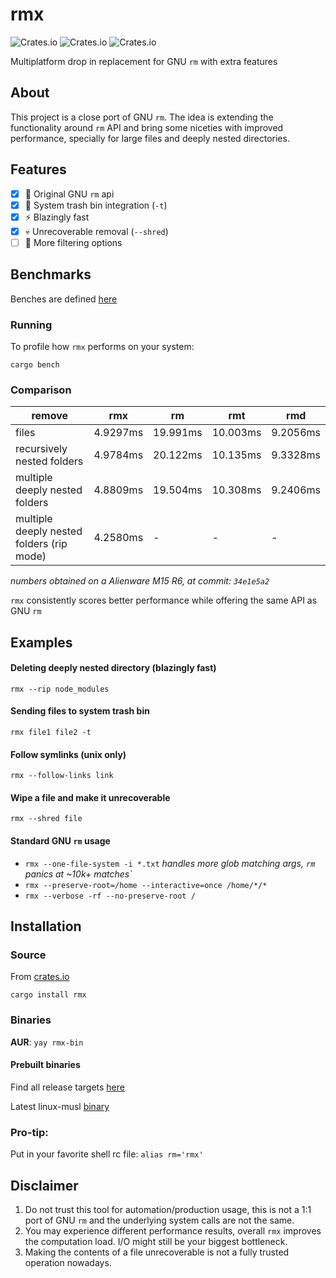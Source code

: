 # rmx

![Crates.io](https://img.shields.io/crates/d/rmx) ![Crates.io](https://img.shields.io/crates/l/rmx) ![Crates.io](https://img.shields.io/crates/v/rmx)

Multiplatform drop in replacement for GNU `rm` with extra features

## About

This project is a close port of GNU `rm`. The idea is extending the functionality around `rm` API and bring some niceties with improved performance, specially for large files and deeply nested directories.

## Features
- [x] :penguin: Original GNU `rm` api
- [x] :paperclip: System trash bin integration (`-t`)
- [x] :zap: Blazingly fast
- [x] :skull: Unrecoverable removal (`--shred`)
- [ ] :mag_right: More filtering options

## Benchmarks

Benches are defined [here](https://github.com/demfabris/rmx/blob/master/benches/cli.rs)

### Running

To profile how `rmx` performs on your system:

`cargo bench`

### Comparison

| remove                                    |   rmx  |  rm    |  rmt   |  rmd   |
|-------------------------------------------|--------|--------|--------|--------|
| files                                     |4.9297ms|19.991ms|10.003ms|9.2056ms|
| recursively nested folders                |4.9784ms|20.122ms|10.135ms|9.3328ms|
| multiple deeply nested folders            |4.8809ms|19.504ms|10.308ms|9.2406ms|
| multiple deeply nested folders (rip mode) |4.2580ms| -      | -      | -      |

_numbers obtained on a Alienware M15 R6, at commit: `34e1e5a2`_

`rmx` consistently scores better performance while offering the same API as GNU `rm`

## Examples

#### Deleting deeply nested directory (blazingly fast)

`rmx --rip node_modules`

#### Sending files to system trash bin

`rmx file1 file2 -t`

#### Follow symlinks (unix only)

`rmx --follow-links link`

#### Wipe a file and make it unrecoverable

`rmx --shred file`

#### Standard GNU `rm` usage

- `rmx --one-file-system -i *.txt` _handles more glob matching args, `rm` panics at ~10k+ matches`_
- `rmx --preserve-root=/home --interactive=once /home/*/*`
- `rmx --verbose -rf --no-preserve-root /`

## Installation

### Source

From [crates.io](https://crates.io/crates/rmx)

`cargo install rmx`

### Binaries

**AUR**: `yay rmx-bin`

#### Prebuilt binaries

Find all release targets [here](https://github.com/demfabris/rmx/releases)

Latest linux-musl [binary](https://github.com/demfabris/rmx/blob/master/bin/rmx)

### Pro-tip:
Put in your favorite shell rc file:
`alias rm='rmx'`

## Disclaimer

1. Do not trust this tool for automation/production usage, this is not a 1:1 port of GNU `rm` and the underlying system calls are not the same.
2. You may experience different performance results, overall `rmx` improves the computation load. I/O might still be your biggest bottleneck.
3. Making the contents of a file unrecoverable is not a fully trusted operation nowadays.
